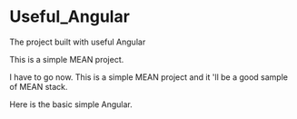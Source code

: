 # Useful_Angular
The project built with useful Angular

This is a simple MEAN project.

I have to go now.
This is a simple MEAN project and it 'll be a good sample of MEAN stack.

Here is the basic simple Angular.
